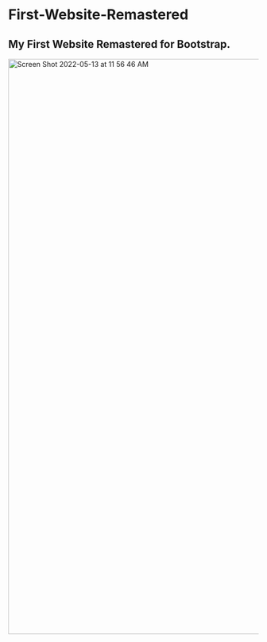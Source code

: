 # First-Website-Remastered
## My First Website Remastered for Bootstrap.
<img width="1154" alt="Screen Shot 2022-05-13 at 11 56 46 AM" src="https://user-images.githubusercontent.com/36719171/168332149-e3bef8cd-2c04-446d-9405-743ec098a628.png">
